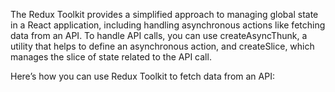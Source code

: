 The Redux Toolkit provides a simplified approach to managing global state in a React application, including handling asynchronous actions like fetching data from an API. To handle API calls, you can use createAsyncThunk, a utility that helps to define an asynchronous action, and createSlice, which manages the slice of state related to the API call.

Here’s how you can use Redux Toolkit to fetch data from an API:
